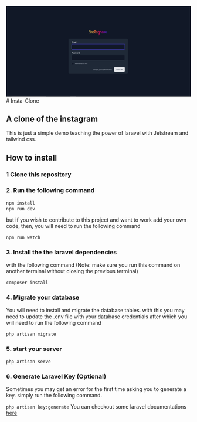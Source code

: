 <img src="./screenshots/insta-clon login.png"/>
# Insta-Clone

## A clone of the instagram

This is just a simple demo teaching the power of laravel with Jetstream and tailwind css.

## How to install

### 1 Clone this repository

### 2. Run the following command

```
npm install
npm run dev
```

but if you wish to contribute to this project and want to work add your own code, then, you will need to run the following command
```
npm run watch
```

### 3. Install the the laravel dependencies

with the following command (Note: make sure you run this command on another terminal without closing the previous terminal)
```
composer install
```

### 4. Migrate your database

You will need to install and migrate the database tables. with this you may need to update the .env file with your database credentials after which you will need to run the following command

``` 
php artisan migrate
 ```
### 5. start your server

```
php artisan serve
```

### 6. Generate Laravel Key (Optional)

Sometimes you may get an error for the first time asking you to generate a key. simply run the following command.

``` php artisan key:generate ```
You can checkout some laravel documentations [here](./Laravel-doc.md)
